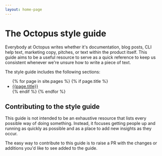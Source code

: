 ```yaml
---
layout: home-page
---
```


# The Octopus style guide

Everybody at Octopus writes whether it's documentation, blog posts, CLI help text, marketing copy, pitches, or text within the product itself. This guide aims to be a useful resource to serve as a quick reference to keep us consistent whenever we're unsure how to write a piece of text.

The style guide includes the following sections:

<ul>
{% for page in site.pages %}
  {% if page.title %}
    <li>
      <a href="{{ page.url | prepend: site.baseurl }} ">{{page.title}}</a>
    </li>
  {% endif %}
{% endfor %}
</ul>


## Contributing to the style guide

This guide is not intended to be an exhaustive resource that lists every possible way of doing something. Instead, it focuses getting people up and running as quickly as possible and as a place to add new insights as they occur.

The easy way to contribute to this guide is to raise a PR with the changes or additions you'd like to see added to the guide.
